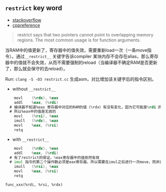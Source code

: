 ## `restrict` key word

- [stackoverflow](https://stackoverflow.com/questions/776283/what-does-the-restrict-keyword-mean-in-c)
- [cppreference](https://en.cppreference.com/w/c/language/restrict)

> restrict says that two pointers cannot point to overlapping memory regions. The most common usage is for function arguments.


当RAM中的值更新了，寄存器中的值失效，需要重新load一次（一条move指令）。通过`__restrict__` 关键字告诉compiler 某块内存不会存在alias，那么寄存器中的值就不会失效，从而不需要强制的reload（当编译器不确定RAM是否更新了，那么就会保守的去reload）。


Run: `clang -S -O3 restrict.cc` 生成asm，对比增加该关键字后的指令区别。

- without `__restrict__`

```asm
	movl	(%rdx), %eax
	addl	%eax, (%rdi)
  # 编译器不知道%eax 寄存器中对应的RAM的值（%rdx）有没有变化，因为它可能是%rdi 的alias
  # 所以%eax中的值是无效的
	movl	(%rsi), %eax
	imull	(%rdx), %eax
	movl	%eax, (%rsi)
	retq
```

- with `__restrict__`

```asm
	movl	(%rdx), %eax
	addl	%eax, (%rdi)
  # 有了restrict的保证，%eax寄存器中的值依然有效
  # imul 指令的第二个操作数必须是eax寄存器，所以需要在imul之后进行一次move，而非直接将mul的结果存在%rsi中
	imull	(%rsi), %eax
	movl	%eax, (%rsi)
	retq
```

`func_xxx(%rdi, %rsi, %rdx)`

